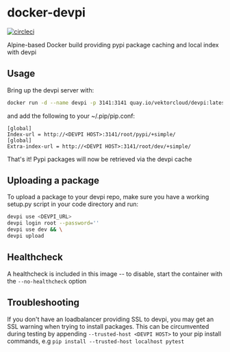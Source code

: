# docker-devpi

[![circleci][circleci]](https://circleci.com/gh/vektorcloud/devpi)

Alpine-based Docker build providing pypi package caching and local index with devpi

## Usage

Bring up the devpi server with:
```bash
docker run -d --name devpi -p 3141:3141 quay.io/vektorcloud/devpi:latest
```

and add the following to your ~/.pip/pip.conf:
```
[global]
Index-url = http://<DEVPI HOST>:3141/root/pypi/+simple/
[global]
Extra-index-url = http://<DEVPI HOST>:3141/root/dev/+simple/
```

That's it! Pypi packages will now be retrieved via the devpi cache

## Uploading a package

To upload a package to your devpi repo, make sure you have a working setup.py script in your code directory and run:
```bash
devpi use <DEVPI_URL>
devpi login root --password=''
devpi use dev && \
devpi upload
```

## Healthcheck

A healthcheck is included in this image -- to disable, start the container with the `--no-healthcheck` option

## Troubleshooting

If you don't have an loadbalancer providing SSL to devpi, you may get an SSL warning when trying to install packages. This can be circumvented during testing by appending `--trusted-host <DEVPI HOST>` to your pip install commands, e.g `pip install --trusted-host localhost pytest`

[circleci]: https://img.shields.io/circleci/build/gh/vektorcloud/devpi?color=1dd6c9&logo=CircleCI&logoColor=1dd6c9&style=for-the-badge "devpi"
